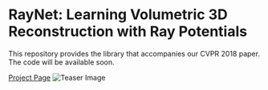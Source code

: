 # RayNet: Learning Volumetric 3D Reconstruction with Ray Potentials

This repository provides the library that accompanies our CVPR 2018 paper. The code will be available soon.

[Project Page](https://avg.is.tuebingen.mpg.de/research_projects/raynet)
![Teaser Image](https://avg.is.tuebingen.mpg.de/uploads/publication/image/19977/despoina_paper_teaser.png)
